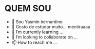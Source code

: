 # QUEM SOU

- 👋 Sou  Yasmin bernardino
- 👀 Gosto de estudar muito... mentiraaaa
- 🌱 I’m currently learning ...
- 💞️ I’m looking to collaborate on ...
- 📫 How to reach me ...

<!---
Yasminbernardino/Yasminbernardino is a ✨ special ✨ repository because its `README.md` (this file) appears on your GitHub profile.
You can click the Preview link to take a look at your changes.
--->
